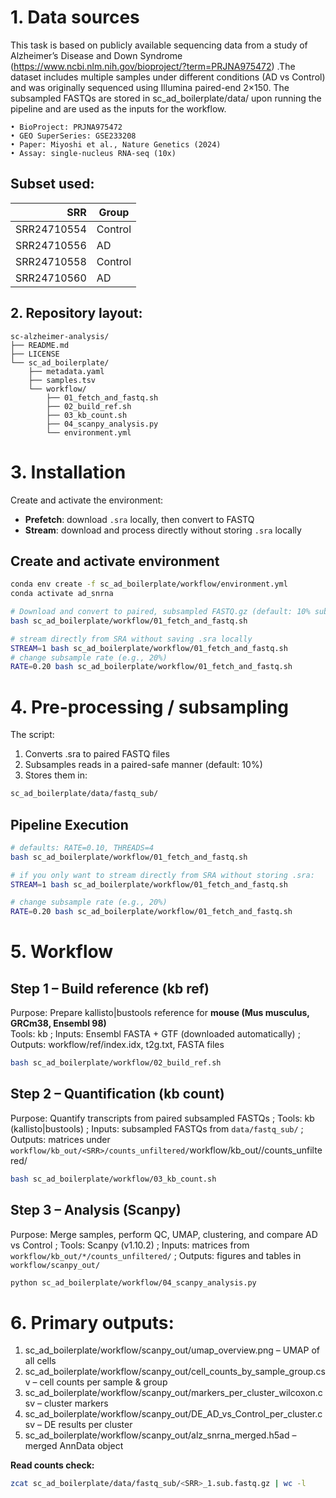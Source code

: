 # 1. Data sources
This task is based on publicly available sequencing data from a study of Alzheimer’s Disease and Down Syndrome (https://www.ncbi.nlm.nih.gov/bioproject/?term=PRJNA975472) .The dataset includes multiple samples under different conditions (AD vs Control) and was originally sequenced using Illumina paired-end 2×150. The subsampled FASTQs are stored in sc_ad_boilerplate/data/ upon running the pipeline and are used as the inputs for the workflow.

	• BioProject: PRJNA975472
	• GEO SuperSeries: GSE233208
	• Paper: Miyoshi et al., Nature Genetics (2024)
    • Assay: single-nucleus RNA-seq (10x)

## Subset used:
| SRR        | Group    |
|-----------:|----------|
| SRR24710554 | Control |
| SRR24710556 | AD      |
| SRR24710558 | Control |
| SRR24710560 | AD      | 

## 2. Repository layout:

```
sc-alzheimer-analysis/
├── README.md
├── LICENSE
└── sc_ad_boilerplate/
    ├── metadata.yaml
    ├── samples.tsv
    └── workflow/
        ├── 01_fetch_and_fastq.sh
        ├── 02_build_ref.sh
        ├── 03_kb_count.sh
        ├── 04_scanpy_analysis.py
        └── environment.yml
```

# 3. Installation
Create and activate the environment:

- **Prefetch**: download `.sra` locally, then convert to FASTQ  
- **Stream**: download and process directly without storing `.sra` locally

## Create and activate environment
```bash
conda env create -f sc_ad_boilerplate/workflow/environment.yml
conda activate ad_snrna

# Download and convert to paired, subsampled FASTQ.gz (default: 10% subsample)
bash sc_ad_boilerplate/workflow/01_fetch_and_fastq.sh
```
```bash
# stream directly from SRA without saving .sra locally
STREAM=1 bash sc_ad_boilerplate/workflow/01_fetch_and_fastq.sh
# change subsample rate (e.g., 20%)
RATE=0.20 bash sc_ad_boilerplate/workflow/01_fetch_and_fastq.sh
```

# 4.  Pre-processing / subsampling
The script:
  1. Converts .sra to paired FASTQ files
  2. Subsamples reads in a paired-safe manner (default: 10%)
  3. Stores them in:
 ```bash
sc_ad_boilerplate/data/fastq_sub/
```
## Pipeline Execution

```bash
# defaults: RATE=0.10, THREADS=4
bash sc_ad_boilerplate/workflow/01_fetch_and_fastq.sh

# if you only want to stream directly from SRA without storing .sra:
STREAM=1 bash sc_ad_boilerplate/workflow/01_fetch_and_fastq.sh

# change subsample rate (e.g., 20%)
RATE=0.20 bash sc_ad_boilerplate/workflow/01_fetch_and_fastq.sh
```
# 5. Workflow
## Step 1 – Build reference (kb ref) 
Purpose: Prepare kallisto|bustools reference for **mouse (Mus musculus, GRCm38, Ensembl 98)**  
Tools: kb  ;
Inputs: Ensembl FASTA + GTF (downloaded automatically)  ;
Outputs: workflow/ref/index.idx, t2g.txt, FASTA files

```bash
bash sc_ad_boilerplate/workflow/02_build_ref.sh
```
## Step 2 – Quantification (kb count)
Purpose: Quantify transcripts from paired subsampled FASTQs  ;
Tools: kb (kallisto|bustools)  ;
Inputs: subsampled FASTQs from `data/fastq_sub/`  ;
Outputs: matrices under `workflow/kb_out/<SRR>/counts_unfiltered/`workflow/kb_out/<SRR>/counts_unfiltered/
```bash
bash sc_ad_boilerplate/workflow/03_kb_count.sh
```
## Step 3 – Analysis (Scanpy)
Purpose: Merge samples, perform QC, UMAP, clustering, and compare AD vs Control  ;
Tools: Scanpy (v1.10.2)  ;
Inputs: matrices from `workflow/kb_out/*/counts_unfiltered/`  ;
Outputs: figures and tables in `workflow/scanpy_out/`

```bash
python sc_ad_boilerplate/workflow/04_scanpy_analysis.py
```
# 6. Primary outputs:
1. sc_ad_boilerplate/workflow/scanpy_out/umap_overview.png – UMAP of all cells
2. sc_ad_boilerplate/workflow/scanpy_out/cell_counts_by_sample_group.csv – cell counts per sample & group
3. sc_ad_boilerplate/workflow/scanpy_out/markers_per_cluster_wilcoxon.csv – cluster markers
4. sc_ad_boilerplate/workflow/scanpy_out/DE_AD_vs_Control_per_cluster.csv – DE results per cluster
5. sc_ad_boilerplate/workflow/scanpy_out/alz_snrna_merged.h5ad – merged AnnData object

**Read counts check:**
```bash
zcat sc_ad_boilerplate/data/fastq_sub/<SRR>_1.sub.fastq.gz | wc -l
```
